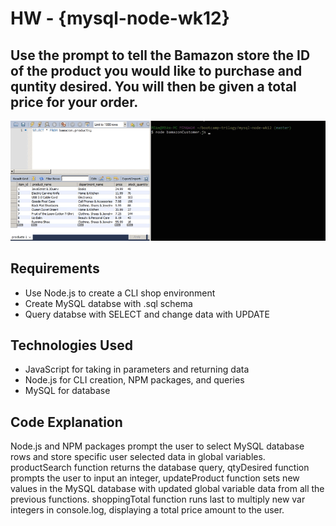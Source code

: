 # HW - {mysql-node-wk12}

## Use the prompt to tell the Bamazon store the ID of the product you would like to purchase and quntity desired. You will then be given a total price for your order.

![alt text](./img/bamazon-demo.gif)

## Requirements
- Use Node.js to create a CLI shop environment
- Create MySQL databse with .sql schema
- Query databse with SELECT and change data with UPDATE

## Technologies Used
- JavaScript for taking in parameters and returning data
- Node.js for CLI creation, NPM packages, and queries
- MySQL for database

## Code Explanation
Node.js and NPM packages prompt the user to select MySQL database rows and store specific user selected data in global variables. productSearch function returns the database query, qtyDesired function prompts the user to input an integer, updateProduct function sets new values in the MySQL database with updated global variable data from all the previous functions. shoppingTotal function runs last to multiply new var integers in console.log, displaying a total price amount to the user. 

